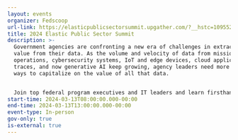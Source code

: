 ```yaml
---
layout: events
organizer: Fedscoop
url-link: https://elasticpublicsectorsummit.upgather.com/?__hstc=109552666.b9f2fefdb1ba63e7a7822d1b83e67ff3.1683156570160.1701046348578.1702428668864.31&__hssc=109552666.3.1702428668864&__hsfp=2323863570
title: 2024 Elastic Public Sector Summit
description: >-
  Government agencies are confronting a new era of challenges in extracting
  value from their data. As the volume and velocity of data from mission and
  operations, cybersecurity systems, IoT and edge devices, cloud application
  traces, and now generative AI keep growing, agency leaders need more effective
  ways to capitalize on the value of all that data.


  Join top federal program executives and IT leaders and learn firsthand how advances in data management, search, and analytics capabilities are helping agencies turn data into mission value faster and more productively for citizens and government employees. And learn how agencies are leveraging these capabilities for cybersecurity, operational resilience, and preparing for the new era of generative AI.
start-time: 2024-03-13T08:00:00.000-00:00
end-time: 2024-03-13T13:00:00.000-00:00
event-type: In-person
gov-only: true
is-external: true
---
```

